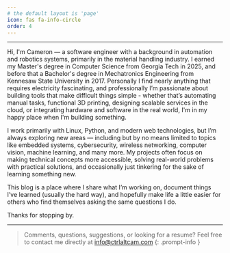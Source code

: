 ```yaml
---
# the default layout is 'page'
icon: fas fa-info-circle
order: 4
---
```

---
Hi, I'm Cameron — a software engineer with a background in automation and robotics systems, primarily in the material handling industry.
I earned my Master's degree in Computer Science from Georgia Tech in 2025, and before that a Bachelor's degree in Mechatronics Engineering from Kennesaw State University in 2017.
Personally I find nearly anything that requires electricity fascinating, and professionally I’m passionate about building tools that make difficult things simple - whether that’s automating manual tasks, functional 3D printing, designing scalable services in the cloud, or integrating hardware and software in the real world, I'm in my happy place when I'm building something.

I work primarily with Linux, Python, and modern web technologies, but I’m always exploring new areas — including but by no means limited to topics like embedded systems, cybersecurity, wireless networking, computer vision, machine learning, and many more.
My projects often focus on making technical concepts more accessible, solving real-world problems with practical solutions, and occasionally just tinkering for the sake of learning something new.

This blog is a place where I share what I’m working on, document things I’ve learned (usually the hard way), and hopefully make life a little easier for others who find themselves asking the same questions I do.

Thanks for stopping by.

---

> Comments, questions, suggestions, or looking for a resume? Feel free to contact me directly at <info@ctrlaltcam.com>
{: .prompt-info }
